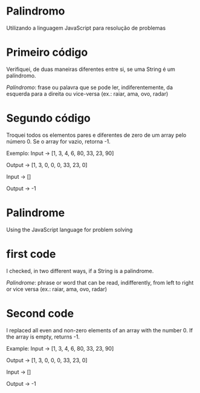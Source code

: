 # Palindromo
Utilizando a linguagem JavaScript para resolução de problemas

# Primeiro código
Verifiquei, de duas maneiras diferentes entre si, se uma String é um palíndromo.

_Palíndromo_: frase ou palavra que se pode ler, indiferentemente, da esquerda para a direita ou vice-versa (ex.: raiar, ama, ovo, radar)

# Segundo código
Troquei todos os elementos pares e diferentes de zero de um array pelo número 0. Se o array for vazio, retorna -1.

Exemplo: Input -> [1, 3, 4, 6, 80, 33, 23, 90]

Output -> [1, 3, 0, 0, 0, 33, 23, 0]

Input -> []

Output -> -1


# Palindrome
Using the JavaScript language for problem solving

# first code
I checked, in two different ways, if a String is a palindrome.

_Palindrome_: phrase or word that can be read, indifferently, from left to right or vice versa (ex.: raiar, ama, ovo, radar)

# Second code
I replaced all even and non-zero elements of an array with the number 0. If the array is empty, returns -1.

Example: Input -> [1, 3, 4, 6, 80, 33, 23, 90]

Output -> [1, 3, 0, 0, 0, 33, 23, 0]

Input -> []

Output -> -1
